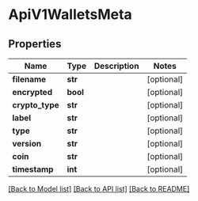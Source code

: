 # ApiV1WalletsMeta

## Properties
Name | Type | Description | Notes
------------ | ------------- | ------------- | -------------
**filename** | **str** |  | [optional] 
**encrypted** | **bool** |  | [optional] 
**crypto_type** | **str** |  | [optional] 
**label** | **str** |  | [optional] 
**type** | **str** |  | [optional] 
**version** | **str** |  | [optional] 
**coin** | **str** |  | [optional] 
**timestamp** | **int** |  | [optional] 

[[Back to Model list]](../README.md#documentation-for-models) [[Back to API list]](../README.md#documentation-for-api-endpoints) [[Back to README]](../README.md)


